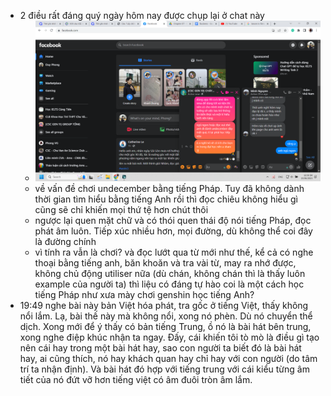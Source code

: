 - 2 điều rất đáng quý ngày hôm nay được chụp lại ở chat này
	- ![image.png](../assets/image_1687455402230_0.png)
	- về vấn đề chơi undecember bằng tiếng Pháp. Tuy đã không dành thời gian tìm hiểu bằng tiếng Anh rồi thì đọc chiêu không hiểu gì cũng sẽ chỉ khiến mọi thứ tệ hơn chút thôi
	- ngược lại quen mặt chữ và có thói quen thái độ nói tiếng Pháp, đọc phát âm luôn. Tiếp xúc nhiều hơn, mọi đường, dù không thể coi đây là đường chính
	- vì tính ra vẫn là chơi? và đọc lướt qua từ mới như thế, kể cả có nghe thoại bằng tiếng anh, băn khoăn và tra vài từ, may ra nhớ được, không chủ động utiliser nữa (dù chán, không chán thì là thấy luôn example của người ta) thì liệu có đáng tự hào coi là một cách học tiếng Pháp như xưa mày chơi genshin học tiếng Anh?
- 19:49 nghe bài này bản Việt hóa phát, tra gốc ở tiếng Việt, thấy không nổi lắm. Lạ, bài thế này mà không nổi, xong nó phèn. Dù nó chuyển thể dịch. Xong mới để ý thấy có bản tiếng Trung, ồ nó là bài hát bên trung, xong nghe điệp khúc nhận ta ngay. Đấy, cái khiến tôi tò mò là điều gì tạo nên cái hay trong một bài hát hay, sao con người ta biết đó là bài hát hay, ai cũng thích, nó hay khách quan hay chỉ hay với con người (do tâm trí ta nhận định). Và bài hát đó hợp với tiếng trung với cái kiểu từng âm tiết của nó đứt vỡ hơn tiếng việt có âm đuôi tròn âm lắm.